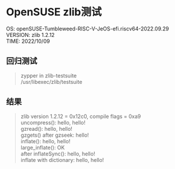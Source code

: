 # OpenSUSE zlib测试

OS: openSUSE-Tumbleweed-RISC-V-JeOS-efi.riscv64-2022.09.29  
VERSION: zlib 1.2.12  
TIME: 2022/10/09

## 回归测试

> zypper in zlib-testsuite  
> /usr/libexec/zlib/testsuite  

##  结果

> zlib version 1.2.12 = 0x12c0, compile flags = 0xa9  
> uncompress(): hello, hello!  
gzread(): hello, hello!  
> gzgets() after gzseek:  hello!  
> inflate(): hello, hello!  
> large_inflate(): OK  
> after inflateSync(): hello, hello!  
> inflate with dictionary: hello, hello!  
